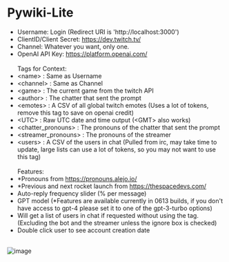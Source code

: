 # Pywiki-Lite
* Username: Login (Redirect URI is 'http://localhost:3000')
* ClientID/Client Secret: https://dev.twitch.tv/
* Channel: Whatever you want, only one.
* OpenAI API Key: https://platform.openai.com/ 
<br /><br />
Tags for Context:
* \<name> : Same as Username
* \<channel> : Same as Channel
* \<game> : The current game from the twitch API
* \<author> : The chatter that sent the prompt
* \<emotes> : A CSV of all global twitch emotes (Uses a lot of tokens, remove this tag to save on openai credit)
* \<UTC> : Raw UTC date and time output (\<GMT> also works)
* \<chatter_pronouns> : The pronouns of the chatter that sent the prompt
* \<streamer_pronouns> : The pronouns of the streamer
* \<users> : A CSV of the users in chat (Pulled from irc, may take time to update, large lists can use a lot of tokens, so you may not want to use this tag)
<br /><br />
Features:
* *Pronouns from https://pronouns.alejo.io/
* *Previous and next rocket launch from https://thespacedevs.com/
* Auto-reply frequency slider (% per message)
* GPT model (*Features are available currently in 0613 builds, if you don't have access to gpt-4 please set it to one of the gpt-3-turbo options)
* Will get a list of users in chat if requested without using the tag. (Excluding the bot and the streamer unless the ignore box is checked)
* Double click user to see account creation date
<br /><br />

![image](https://github.com/Ixitxachitl/Pywiki-Lite/assets/16951681/66bae59d-eab1-4342-a894-bc659ef05a52)

